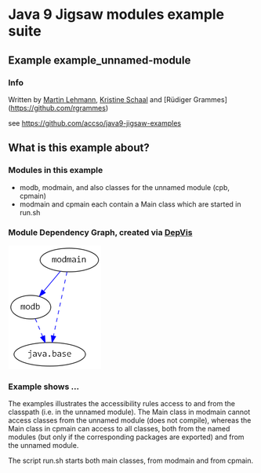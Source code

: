 ﻿# Java 9 Jigsaw modules example suite
## Example example_unnamed-module

### Info
Written by [Martin Lehmann](https://github.com/MartinLehmann1971), [Kristine Schaal](https://github.com/kristines) and [Rüdiger Grammes] (https://github.com/rgrammes) 

see https://github.com/accso/java9-jigsaw-examples

## What is this example about?

### Modules in this example
* modb, modmain, and also classes for the unnamed module (cpb, cpmain)
* modmain and cpmain each contain a Main class which are started in run.sh

### Module Dependency Graph, created via [DepVis](https://github.com/accso/java9-jigsaw-depvis)
![Example's Module Dependency Graph](moduledependencies.png)

### Example shows ...
The examples illustrates the accessibility rules access to and from the classpath (i.e. in the unnamed module).
The Main class in modmain cannot access classes from the unnamed module (does not compile),
whereas the Main class in cpmain can access to all classes, both from the named modules (but only if the corresponding packages are exported) and from the unnamed module.

The script run.sh starts both main classes, from modmain and from cpmain.
